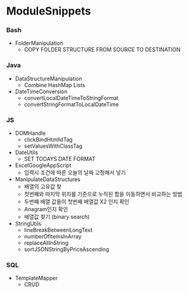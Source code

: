 # ModuleSnippets

### Bash
  - FolderManipulation
    - COPY FOLDER STRUCTURE FROM SOURCE TO DESTINATION

### Java
  - DataStructureManipulation
    -  Combine HashMap Lists
  - DateTimeConversion
    - convertLocalDateTimeToStringFormat
    - convertStringFormatToLocalDateTime
 
 ### JS
  - DOMHandle
    - clickBindHtmlIdTag
    - setValuesWithClassTag
  - DateUtils
    - SET TODAYS DATE FORMAT
  - ExcelGoogleAppScript
    -  입력시 조건에 따른 오늘의 날짜 고정해서 넣기 
  - ManipulateDataStructures
    - 배열의 고유값 찾
    - 첫번째와 마지막 위치를 기준으로 누적된 합을 이동하면서 비교하는 방법
    - 두번째 배열 값들이 첫번째 배열값 X2 인지 확인 
    - Anagram인지 확인
    - 배열값 찾기 (binary search)
  - StringUtils
    - lineBreakBetweenLongText
    - numberOfItemsInArray
    - replaceAllInString
    - sortJSONStringByPriceAscending
### SQL
  - TemplateMapper
    - CRUD

